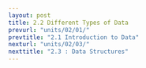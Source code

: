 ```yaml
---
layout: post
title: 2.2 Different Types of Data
prevurl: "units/02/01/"
prevtitle: "2.1 Introduction to Data"
nexturl: "units/02/03/"
nexttitle: "2.3 : Data Structures"
---
```

